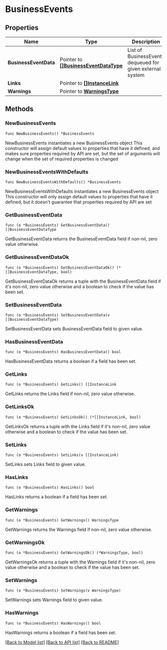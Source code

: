 # BusinessEvents

## Properties

Name | Type | Description | Notes
------------ | ------------- | ------------- | -------------
**BusinessEventData** | Pointer to [**[]BusinessEventDataType**](BusinessEventDataType.md) | List of BusinessEvents dequeued for given external system | [optional] 
**Links** | Pointer to [**[]InstanceLink**](InstanceLink.md) |  | [optional] 
**Warnings** | Pointer to [**WarningsType**](WarningsType.md) |  | [optional] 

## Methods

### NewBusinessEvents

`func NewBusinessEvents() *BusinessEvents`

NewBusinessEvents instantiates a new BusinessEvents object
This constructor will assign default values to properties that have it defined,
and makes sure properties required by API are set, but the set of arguments
will change when the set of required properties is changed

### NewBusinessEventsWithDefaults

`func NewBusinessEventsWithDefaults() *BusinessEvents`

NewBusinessEventsWithDefaults instantiates a new BusinessEvents object
This constructor will only assign default values to properties that have it defined,
but it doesn't guarantee that properties required by API are set

### GetBusinessEventData

`func (o *BusinessEvents) GetBusinessEventData() []BusinessEventDataType`

GetBusinessEventData returns the BusinessEventData field if non-nil, zero value otherwise.

### GetBusinessEventDataOk

`func (o *BusinessEvents) GetBusinessEventDataOk() (*[]BusinessEventDataType, bool)`

GetBusinessEventDataOk returns a tuple with the BusinessEventData field if it's non-nil, zero value otherwise
and a boolean to check if the value has been set.

### SetBusinessEventData

`func (o *BusinessEvents) SetBusinessEventData(v []BusinessEventDataType)`

SetBusinessEventData sets BusinessEventData field to given value.

### HasBusinessEventData

`func (o *BusinessEvents) HasBusinessEventData() bool`

HasBusinessEventData returns a boolean if a field has been set.

### GetLinks

`func (o *BusinessEvents) GetLinks() []InstanceLink`

GetLinks returns the Links field if non-nil, zero value otherwise.

### GetLinksOk

`func (o *BusinessEvents) GetLinksOk() (*[]InstanceLink, bool)`

GetLinksOk returns a tuple with the Links field if it's non-nil, zero value otherwise
and a boolean to check if the value has been set.

### SetLinks

`func (o *BusinessEvents) SetLinks(v []InstanceLink)`

SetLinks sets Links field to given value.

### HasLinks

`func (o *BusinessEvents) HasLinks() bool`

HasLinks returns a boolean if a field has been set.

### GetWarnings

`func (o *BusinessEvents) GetWarnings() WarningsType`

GetWarnings returns the Warnings field if non-nil, zero value otherwise.

### GetWarningsOk

`func (o *BusinessEvents) GetWarningsOk() (*WarningsType, bool)`

GetWarningsOk returns a tuple with the Warnings field if it's non-nil, zero value otherwise
and a boolean to check if the value has been set.

### SetWarnings

`func (o *BusinessEvents) SetWarnings(v WarningsType)`

SetWarnings sets Warnings field to given value.

### HasWarnings

`func (o *BusinessEvents) HasWarnings() bool`

HasWarnings returns a boolean if a field has been set.


[[Back to Model list]](../README.md#documentation-for-models) [[Back to API list]](../README.md#documentation-for-api-endpoints) [[Back to README]](../README.md)


